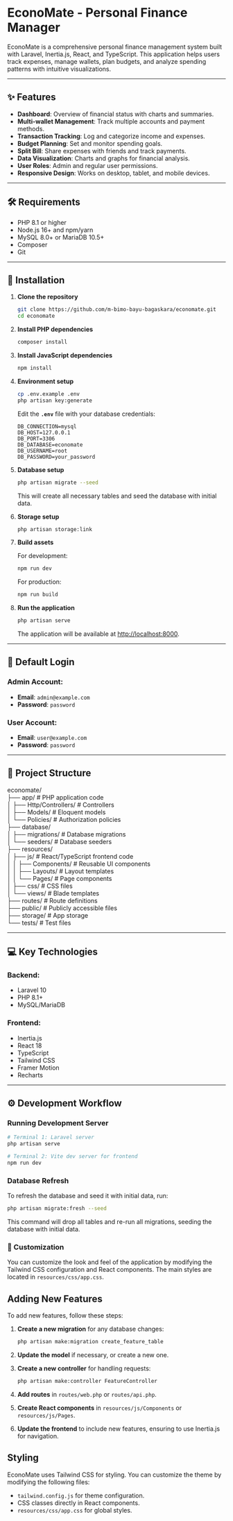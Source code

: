 # EconoMate - Personal Finance Manager

EconoMate is a comprehensive personal finance management system built with Laravel, Inertia.js, React, and TypeScript. This application helps users track expenses, manage wallets, plan budgets, and analyze spending patterns with intuitive visualizations.

---

## ✨ Features

-   **Dashboard**: Overview of financial status with charts and summaries.
-   **Multi-wallet Management**: Track multiple accounts and payment methods.
-   **Transaction Tracking**: Log and categorize income and expenses.
-   **Budget Planning**: Set and monitor spending goals.
-   **Split Bill**: Share expenses with friends and track payments.
-   **Data Visualization**: Charts and graphs for financial analysis.
-   **User Roles**: Admin and regular user permissions.
-   **Responsive Design**: Works on desktop, tablet, and mobile devices.

---

## 🛠️ Requirements

-   PHP 8.1 or higher
-   Node.js 16+ and npm/yarn
-   MySQL 8.0+ or MariaDB 10.5+
-   Composer
-   Git

---

## 🚀 Installation

1. **Clone the repository**

    ```bash
    git clone https://github.com/m-bimo-bayu-bagaskara/economate.git
    cd economate
    ```

2. **Install PHP dependencies**

    ```bash
    composer install
    ```

3. **Install JavaScript dependencies**

    ```bash
    npm install
    ```

4. **Environment setup**

    ```bash
    cp .env.example .env
    php artisan key:generate
    ```

    Edit the **`.env`** file with your database credentials:

    ```env
    DB_CONNECTION=mysql
    DB_HOST=127.0.0.1
    DB_PORT=3306
    DB_DATABASE=economate
    DB_USERNAME=root
    DB_PASSWORD=your_password
    ```

5. **Database setup**

    ```bash
    php artisan migrate --seed
    ```

    This will create all necessary tables and seed the database with initial data.

6. **Storage setup**

    ```bash
    php artisan storage:link
    ```

7. **Build assets**

    For development:

    ```bash
    npm run dev
    ```

    For production:

    ```bash
    npm run build
    ```

8. **Run the application**

    ```bash
    php artisan serve
    ```

    The application will be available at [http://localhost:8000](http://localhost:8000).

---

## 🔑 Default Login

### Admin Account:

-   **Email**: `admin@example.com`
-   **Password**: `password`

### User Account:

-   **Email**: `user@example.com`
-   **Password**: `password`

---

## 📂 Project Structure

economate/  
├── app/ # PHP application code  
│ ├── Http/Controllers/ # Controllers  
│ ├── Models/ # Eloquent models  
│ └── Policies/ # Authorization policies  
├── database/  
│ ├── migrations/ # Database migrations  
│ └── seeders/ # Database seeders  
├── resources/  
│ ├── js/ # React/TypeScript frontend code  
│ │ ├── Components/ # Reusable UI components  
│ │ ├── Layouts/ # Layout templates  
│ │ └── Pages/ # Page components  
│ ├── css/ # CSS files  
│ └── views/ # Blade templates  
├── routes/ # Route definitions  
├── public/ # Publicly accessible files  
├── storage/ # App storage  
└── tests/ # Test files

---

## 💻 Key Technologies

### Backend:

-   Laravel 10
-   PHP 8.1+
-   MySQL/MariaDB

### Frontend:

-   Inertia.js
-   React 18
-   TypeScript
-   Tailwind CSS
-   Framer Motion
-   Recharts

---

## ⚙️ Development Workflow

### Running Development Server

```bash
# Terminal 1: Laravel server
php artisan serve

# Terminal 2: Vite dev server for frontend
npm run dev
```

### Database Refresh

To refresh the database and seed it with initial data, run:

```bash
php artisan migrate:fresh --seed
```

This command will drop all tables and re-run all migrations, seeding the database with initial data.

### 🎨 Customization

You can customize the look and feel of the application by modifying the Tailwind CSS configuration and React components. The main styles are located in `resources/css/app.css`.

## Adding New Features

To add new features, follow these steps:

1. **Create a new migration** for any database changes:

    ```bash
    php artisan make:migration create_feature_table
    ```

2. **Update the model** if necessary, or create a new one.
3. **Create a new controller** for handling requests:

    ```bash
    php artisan make:controller FeatureController
    ```

4. **Add routes** in `routes/web.php` or `routes/api.php`.
5. **Create React components** in `resources/js/Components` or `resources/js/Pages`.
6. **Update the frontend** to include new features, ensuring to use Inertia.js for navigation.

## Styling

EconoMate uses Tailwind CSS for styling. You can customize the theme by modifying the following files:

-   `tailwind.config.js` for theme configuration.
-   CSS classes directly in React components.
-   `resources/css/app.css` for global styles.
